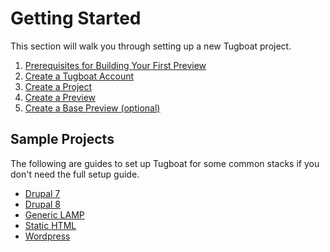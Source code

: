 # Getting Started

This section will walk you through setting up a new Tugboat project.

1. [Prerequisites for Building Your First Preview](prerequisites/index.md)
2. [Create a Tugboat Account](create-a-tugboat-account/index.md)
3. [Create a Project](create-a-project/index.md)
4. [Create a Preview](create-a-preview/index.md)
5. [Create a Base Preview (optional)](create-a-base-preview/index.md)

## Sample Projects

The following are guides to set up Tugboat for some common stacks if you don't need the full setup guide. 

* [Drupal 7](/build-script/example-build-scripts/sample-projects/drupal7/)
* [Drupal 8](/build-script/example-build-scripts/sample-projects/drupal8/index.md)
* [Generic LAMP](/build-script/example-build-scripts/sample-projects/generic-lamp/index.md)
* [Static HTML](/build-script/example-build-scripts/sample-projects/static-html/index.md)
* [Wordpress](/build-script/example-build-scripts/sample-projects/wordpress/index.md)

